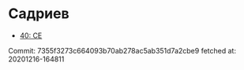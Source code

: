 # Садриев
- [40: CE](40.md)

Commit: 7355f3273c664093b70ab278ac5ab351d7a2cbe9
 fetched at: 20201216-164811
